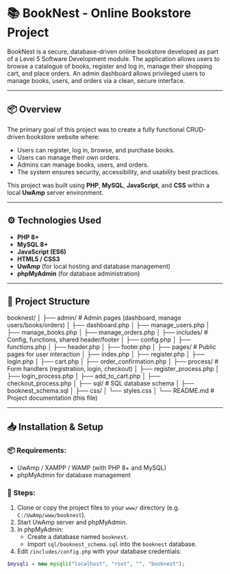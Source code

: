 # 📚 BookNest - Online Bookstore Project

BookNest is a secure, database-driven online bookstore developed as part of a Level 5 Software Development module. The application allows users to browse a catalogue of books, register and log in, manage their shopping cart, and place orders. An admin dashboard allows privileged users to manage books, users, and orders via a clean, secure interface.

---

## 📦 Overview

The primary goal of this project was to create a fully functional CRUD-driven bookstore website where:

- Users can register, log in, browse, and purchase books.
- Users can manage their own orders.
- Admins can manage books, users, and orders.
- The system ensures security, accessibility, and usability best practices.

This project was built using **PHP**, **MySQL**, **JavaScript**, and **CSS** within a local **UwAmp** server environment.

---

## ⚙️ Technologies Used

- **PHP 8+**
- **MySQL 8+**
- **JavaScript (ES6)**
- **HTML5 / CSS3**
- **UwAmp** (for local hosting and database management)
- **phpMyAdmin** (for database administration)

---

## 📂 Project Structure

booknest/
│
├── admin/ # Admin pages (dashboard, manage users/books/orders)
│ ├── dashboard.php
│ ├── manage_users.php
│ ├── manage_books.php
│ ├── manage_orders.php
│
├── includes/ # Config, functions, shared header/footer
│ ├── config.php
│ ├── functions.php
│ ├── header.php
│ ├── footer.php
│
├── pages/ # Public pages for user interaction
│ ├── index.php
│ ├── register.php
│ ├── login.php
│ ├── cart.php
│ ├── order_confirmation.php
│
├── process/ # Form handlers (registration, login, checkout)
│ ├── register_process.php
│ ├── login_process.php
│ ├── add_to_cart.php
│ ├── checkout_process.php
│
├── sql/ # SQL database schema
│ ├── booknest_schema.sql
│
├── css/
│ └── styles.css
│
└── README.md # Project documentation (this file)


---

## 📥 Installation & Setup

### 📦 Requirements:
- UwAmp / XAMPP / WAMP (with PHP 8+ and MySQL)
- phpMyAdmin for database management

### 📝 Steps:

1. Clone or copy the project files to your `www/` directory (e.g. `C:/UwAmp/www/booknest`).
2. Start UwAmp server and phpMyAdmin.
3. In phpMyAdmin:
   - Create a database named `booknest`.
   - Import `sql/booknest_schema.sql` into the `booknest` database.
4. Edit `/includes/config.php` with your database credentials:

```php
$mysqli = new mysqli("localhost", "root", "", "booknest");
